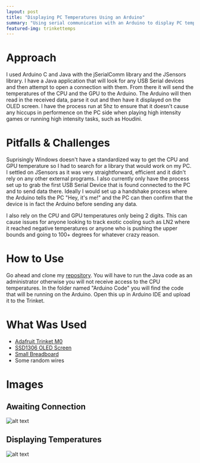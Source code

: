 ```yaml
---
layout: post
title: "Displaying PC Temperatures Using an Arduino"
summary: "Using serial communication with an Arduino to display PC temperatures"
featured-img: trinkettemps
---
```


# Approach

I used Arduino C and Java with the jSerialComm library and the JSensors library. I have a Java application that will look for any USB Serial devices and then attempt to open a connection with them. From there it will send the temperatures of the CPU and the GPU to the Arduino. The Arduino will then read in the received data, parse it out and then have it displayed on the OLED screen. I have the process run at 5hz to ensure that it doesn't cause any hiccups in performence on the PC side when playing high intensity games or running high intensity tasks, such as Houdini. 

# Pitfalls & Challenges

Suprisingly Windows doesn't have a standardized way to get the CPU and GPU temperature so I had to search for a library that would work on my PC. I settled on JSensors as it was very straightforward, efficient and it didn't rely on any other external programs. I also currently only have the process set up to grab the first USB Serial Device that is found connected to the PC and to send data there. Ideally I would set up a handshake process where the Arduino tells the PC "Hey, it's me!" and the PC can then confirm that the device is in fact the Arduino before sending any data. 

I also rely on the CPU and GPU temperatures only being 2 digits. This can cause issues for anyone looking to track exotic cooling such as LN2 where it reached negative temperatures or anyone who is pushing the upper bounds and going to 100+ degrees for whatever crazy reason.


# How to Use

Go ahead and clone my [repository](https://github.com/CodedChai/TrinketM0DisplayTemps). You will have to run the Java code as an administrator otherwise you will not receive access to the CPU temperatures. In the folder named "Arduino Code" you will find the code that will be running on the Arduino. Open this up in Arduino IDE and upload it to the Trinket. 

# What Was Used

* [Adafruit Trinket M0](https://www.adafruit.com/product/3500)
* [SSD1306 OLED Screen](https://www.amazon.com/gp/product/B079BN2J8V/ref=ppx_yo_dt_b_asin_title_o09_s00?ie=UTF8&psc=1)
* [Small Breadboard](https://www.amazon.com/Qunqi-point-Experiment-Breadboard-5-5%C3%978-2%C3%970-85cm/dp/B0135IQ0ZC/ref=sr_1_4?keywords=small+breadboard&qid=1575236114&s=electronics&sr=1-4)
* Some random wires

# Images

## Awaiting Connection

![alt text](https://i.imgur.com/ldf5Kw5.jpg "Awaiting Connection")

## Displaying Temperatures 

![alt text](https://i.imgur.com/modyGoa.jpg "Displaying Temperatures")